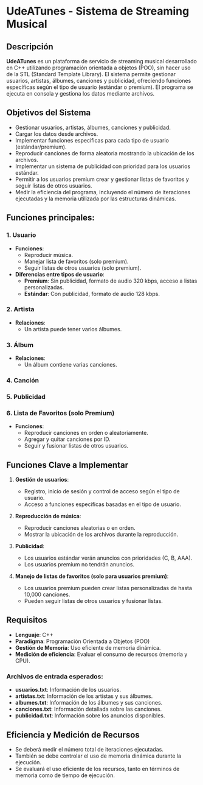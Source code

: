 # UdeATunes - Sistema de Streaming Musical

## Descripción

**UdeATunes** es un plataforma de servicio de streaming musical desarrollado en C++ utilizando programación orientada a objetos (POO), sin hacer uso de la STL (Standard Template Library). El sistema permite gestionar usuarios, artistas, álbumes, canciones y publicidad, ofreciendo funciones específicas según el tipo de usuario (estándar o premium). El programa se ejecuta en consola y gestiona los datos mediante archivos.

## Objetivos del Sistema

- Gestionar usuarios, artistas, álbumes, canciones y publicidad.
- Cargar los datos desde archivos.
- Implementar funciones específicas para cada tipo de usuario (estándar/premium).
- Reproducir canciones de forma aleatoria mostrando la ubicación de los archivos.
- Implementar un sistema de publicidad con prioridad para los usuarios estándar.
- Permitir a los usuarios premium crear y gestionar listas de favoritos y seguir listas de otros usuarios.
- Medir la eficiencia del programa, incluyendo el número de iteraciones ejecutadas y la memoria utilizada por las estructuras dinámicas.

## Funciones principales:

### 1. **Usuario**
   - **Funciones**:
     - Reproducir música.
     - Manejar lista de favoritos (solo premium).
     - Seguir listas de otros usuarios (solo premium).
   - **Diferencias entre tipos de usuario**:
     - **Premium**: Sin publicidad, formato de audio 320 kbps, acceso a listas personalizadas.
     - **Estándar**: Con publicidad, formato de audio 128 kbps.

### 2. **Artista**
   - **Relaciones**:
     - Un artista puede tener varios álbumes.

### 3. **Álbum**
   - **Relaciones**:
     - Un álbum contiene varias canciones.

### 4. **Canción**
   
### 5. **Publicidad**

### 6. **Lista de Favoritos (solo Premium)**
  - **Funciones**:
     - Reproducir canciones en orden o aleatoriamente.
     - Agregar y quitar canciones por ID.
     - Seguir y fusionar listas de otros usuarios.

## Funciones Clave a Implementar

1. **Gestión de usuarios**:
   - Registro, inicio de sesión y control de acceso según el tipo de usuario.
   - Acceso a funciones específicas basadas en el tipo de usuario.

2. **Reproducción de música**:
   - Reproducir canciones aleatorias o en orden.
   - Mostrar la ubicación de los archivos durante la reproducción.
   
3. **Publicidad**:
   - Los usuarios estándar verán anuncios con prioridades (C, B, AAA).
   - Los usuarios premium no tendrán anuncios.

4. **Manejo de listas de favoritos (solo para usuarios premium)**:
   - Los usuarios premium pueden crear listas personalizadas de hasta 10,000 canciones.
   - Pueden seguir listas de otros usuarios y fusionar listas.

## Requisitos

- **Lenguaje**: C++
- **Paradigma**: Programación Orientada a Objetos (POO)
- **Gestión de Memoria**: Uso eficiente de memoria dinámica.
- **Medición de eficiencia**: Evaluar el consumo de recursos (memoria y CPU).


### Archivos de entrada esperados:
- **usuarios.txt**: Información de los usuarios.
- **artistas.txt**: Información de los artistas y sus álbumes.
- **albumes.txt**: Información de los álbumes y sus canciones.
- **canciones.txt**: Información detallada sobre las canciones.
- **publicidad.txt**: Información sobre los anuncios disponibles.

## Eficiencia y Medición de Recursos

- Se deberá medir el número total de iteraciones ejecutadas.
- También se debe controlar el uso de memoria dinámica durante la ejecución.
- Se evaluará el uso eficiente de los recursos, tanto en términos de memoria como de tiempo de ejecución.

